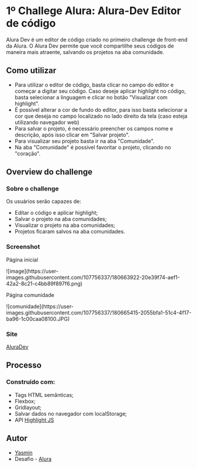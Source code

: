 # 1º Challege Alura: Alura-Dev Editor de código
 Alura Dev é um editor de código criado no primeiro challenge de front-end da Alura. O Alura Dev permite que você compartilhe seus códigos de maneira mais atraente, salvando os projetos na aba comunidade.
 ## Como utilizar
 <ul>
 <li>Para utilizar o editor de código, basta clicar no campo do editor e começar a digitar seu código. Caso deseje aplicar highlight no código, basta selecionar a linguagem e clicar no botão "Visualizar com highlight".</li>
 <li>É possível alterar a cor de fundo do editor, para isso basta selecionar a cor que deseja no campo localizado no lado direito da tela (caso esteja utilizando navegador web)</li>
 <li>Para salvar o projeto, é necessário preencher os campos nome e descrição, após isso clicar em "Salvar projeto".</li>
 <li>Para visualizar seu projeto basta ir na aba "Comunidade".</li>
 <li>Na aba "Comunidade" é possível favoritar o projeto, clicando no "coração".</li>
 </ul>
 <h2> Overview do challenge </h2>
 <h3>Sobre o challenge</h3>
 <p>Os usuários serão capazes de:</p>
 <ul>
 <li>Editar o código e aplicar highlight;</li>
 <li>Salvar o projeto na aba comunidades;</li>
 <li>Visualizar o projeto na aba comunidades;</li>
 <li>Projetos ficaram salvos na aba comunidades.</li>
 </ul>
 <h3>Screenshot</h3>
 <p>Página inicial</p>
 ![image](https://user-images.githubusercontent.com/107756337/180663922-20e39f74-aef1-42a2-8c21-c4bb89f897f6.png)
 <p>Página comunidade</p>
 ![comunidade](https://user-images.githubusercontent.com/107756337/180665415-2055bfa1-51c4-4f17-ba96-1c00caa08100.JPG)
 <h3>Site</h3>
 <a href="https://yasmingonc.github.io/formacao-frontend-alura/alura-challenge/aluraDev/" target="_blank">AluraDev</a>
 <h2> Processo </h2>
 <h3>Construído com:</h3>
 <ul>
 <li>Tags HTML semânticas;</li>
 <li>Flexbox;</li>
 <li>Gridlayout;</li>
 <li>Salvar dados no navegador com localStorage;</li>
 <li>API <a href="https://highlightjs.org/" target="_blank">Highlight JS</a></li>
 </ul>
 <h2> Autor </h2>
 <ul>
 <li><a href="https://highlightjs.org/" target="_blank">Yasmin</a></li>
 <li>Desafio - <a href="https://www.alura.com.br/challenges/front-end?host=https://cursos.alura.com.br" target="_blank">Alura</a></li>
 </ul>
